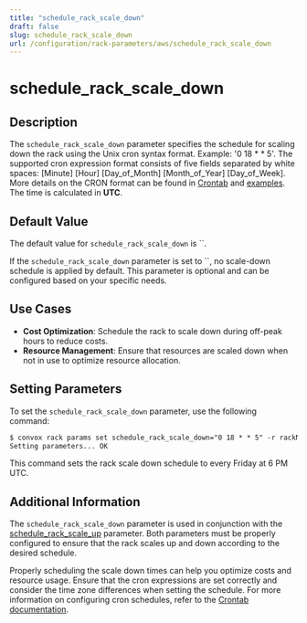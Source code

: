 ```yaml
---
title: "schedule_rack_scale_down"
draft: false
slug: schedule_rack_scale_down
url: /configuration/rack-parameters/aws/schedule_rack_scale_down
---
```


# schedule_rack_scale_down

## Description
The `schedule_rack_scale_down` parameter specifies the schedule for scaling down the rack using the Unix cron syntax format. Example: '0 18 * * 5'. The supported cron expression format consists of five fields separated by white spaces: [Minute] [Hour] [Day_of_Month] [Month_of_Year] [Day_of_Week]. More details on the CRON format can be found in [Crontab](http://crontab.org/) and [examples](https://crontab.guru/examples.html). The time is calculated in **UTC**.

## Default Value
The default value for `schedule_rack_scale_down` is ``.

If the `schedule_rack_scale_down` parameter is set to ``, no scale-down schedule is applied by default. This parameter is optional and can be configured based on your specific needs.

## Use Cases
- **Cost Optimization**: Schedule the rack to scale down during off-peak hours to reduce costs.
- **Resource Management**: Ensure that resources are scaled down when not in use to optimize resource allocation.

## Setting Parameters
To set the `schedule_rack_scale_down` parameter, use the following command:
```html
$ convox rack params set schedule_rack_scale_down="0 18 * * 5" -r rackName
Setting parameters... OK
```
This command sets the rack scale down schedule to every Friday at 6 PM UTC.

## Additional Information
The `schedule_rack_scale_down` parameter is used in conjunction with the [schedule_rack_scale_up](/configuration/rack-parameters/aws/schedule_rack_scale_up) parameter. Both parameters must be properly configured to ensure that the rack scales up and down according to the desired schedule.

Properly scheduling the scale down times can help you optimize costs and resource usage. Ensure that the cron expressions are set correctly and consider the time zone differences when setting the schedule. For more information on configuring cron schedules, refer to the [Crontab documentation](http://crontab.org/).
